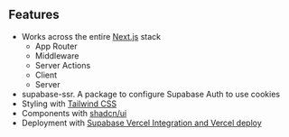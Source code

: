 
## Features

- Works across the entire [Next.js](https://nextjs.org) stack
  - App Router
  - Middleware
  - Server Actions
  - Client
  - Server
- supabase-ssr. A package to configure Supabase Auth to use cookies
- Styling with [Tailwind CSS](https://tailwindcss.com)
- Components with [shadcn/ui](https://ui.shadcn.com/)
- Deployment with [Supabase Vercel Integration and Vercel deploy](#deploy-your-own)

